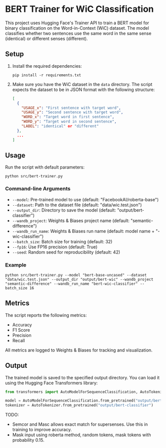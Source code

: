 # BERT Trainer for WiC Classification

This project uses Hugging Face's Trainer API to train a BERT model for binary classification on the Word-in-Context (WiC) dataset. The model classifies whether two sentences use the same word in the same sense (identical) or different senses (different).

## Setup

1. Install the required dependencies:
   ```
   pip install -r requirements.txt
   ```

2. Make sure you have the WiC dataset in the `data` directory. The script expects the dataset to be in JSON format with the following structure:
   ```json
   [
     {
       "USAGE_x": "First sentence with target word",
       "USAGE_y": "Second sentence with target word",
       "WORD_x": "Target word in first sentence",
       "WORD_y": "Target word in second sentence",
       "LABEL": "identical" or "different"
     },
     ...
   ]
   ```

## Usage

Run the script with default parameters:
```
python src/bert-trainer.py
```

### Command-line Arguments

- `--model`: Pre-trained model to use (default: "FacebookAI/roberta-base")
- `--dataset`: Path to the dataset file (default: "data/wic.test.json")
- `--output_dir`: Directory to save the model (default: "output/bert-classifier")
- `--wandb_project`: Weights & Biases project name (default: "semantic-difference")
- `--wandb_run_name`: Weights & Biases run name (default: model name + "-wic-classifier")
- `--batch_size`: Batch size for training (default: 32)
- `--fp16`: Use FP16 precision (default: True)
- `--seed`: Random seed for reproducibility (default: 42)

### Example

```
python src/bert-trainer.py --model "bert-base-uncased" --dataset "data/wic.test.json" --output_dir "output/bert-wic" --wandb_project "semantic-difference" --wandb_run_name "bert-wic-classifier" --batch_size 16
```

## Metrics

The script reports the following metrics:
- Accuracy
- F1 Score
- Precision
- Recall

All metrics are logged to Weights & Biases for tracking and visualization.

## Output

The trained model is saved to the specified output directory. You can load it using the Hugging Face Transformers library:

```python
from transformers import AutoModelForSequenceClassification, AutoTokenizer

model = AutoModelForSequenceClassification.from_pretrained("output/bert-classifier")
tokenizer = AutoTokenizer.from_pretrained("output/bert-classifier")
```

TODO:
- Semcor and Masc allows exact match for supersenses. Use this in training to improve accuracy.
- Mask input using roberta method, random tokens, mask tokens with probability 0.15.
